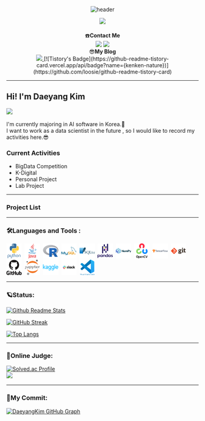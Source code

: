 <div align = "center">
  
![header](https://capsule-render.vercel.app/api?type=waving&color=timeAuto&height=250&section=header&text=DaeyangKim%20&fontSize=90&fontColor=#ffffff)

</div>

<div id = "header" align = "center">
  <img src = "https://media.giphy.com/media/du3J3cXyzhj75IOgvA/giphy.gif" width="100" />
</div>

<br>
<div align = "center">
    ☎️<b>Contact Me  </b> <br>
    <a href="mailto:daeyangkim124@gmail.com"><img src="https://img.shields.io/badge/Gmail-D14836?style=for-the-badge&logo=gmail&logoColor=white"/></a>
    <a href="https://www.linkedin.com/in/daeyang-kim-80924a279/"><img src="https://img.shields.io/badge/LinkedIn-0077B5?style=for-the-badge&logo=linkedin&logoColor=white"/></a>
    <br>
    😎<b>My Blog </b>
    <br>
    <a href="https://velog.io/@kenken01"><img src="https://img.shields.io/badge/Velog-20C997?style=flat-square&logo=Velog&logoColor=white"/> </a>
  [![Tistory's Badge](https://github-readme-tistory-card.vercel.app/api/badge?name={kenken-nature})](https://github.com/loosie/github-readme-tistory-card)

</div>

---

## Hi! I'm Daeyang Kim
<img src = "https://media.giphy.com/media/qy0iwNjQaU5OM/giphy.gif" width = "150" />

I'm currently majoring in AI software in Korea.🎲  
I want to work as a data scientist in the future , so I would like to record my activities here.😎

### Current Activities

  - BigData Competition
  - K-Digital
  - Personal Project
  - Lab Project

--- 

### Project List


---

### 🛠️Languages and Tools :
<div>
  <img src="https://github.com/devicons/devicon/blob/master/icons/python/python-original-wordmark.svg" title="Python" alt="Python" width="40" height="40"/>&nbsp;
  <img src="https://github.com/devicons/devicon/blob/master/icons/java/java-original-wordmark.svg" title="java" alt="java" width="40" height="40"/>&nbsp;
  <img src="https://github.com/devicons/devicon/blob/master/icons/r/r-original.svg" title="r" alt="r" width="40" height="40"/>&nbsp;
  <img src="https://github.com/devicons/devicon/blob/master/icons/mysql/mysql-original-wordmark.svg" title="mysql" alt="mysql" width="40" height="40"/>&nbsp;
  <img src="https://github.com/devicons/devicon/blob/master/icons/sqlite/sqlite-original-wordmark.svg" title="sqlite" alt="sqlite" width="40" height="40"/>&nbsp;
  <img src="https://github.com/devicons/devicon/blob/master/icons/pandas/pandas-original-wordmark.svg" title="pandas" alt="pandas" width="40" height="40"/>&nbsp;
  <img src="https://github.com/devicons/devicon/blob/master/icons/numpy/numpy-original-wordmark.svg" title="numpy" alt="numpy" width="40" height="40"/>&nbsp;
  <img src="https://github.com/devicons/devicon/blob/master/icons/opencv/opencv-original-wordmark.svg" title="opencv" alt="opencv" width="40" height="40"/>&nbsp;
  <img src="https://github.com/devicons/devicon/blob/master/icons/tensorflow/tensorflow-original-wordmark.svg" title="tensorflow" alt="tensorflow" width="40" height="40"/>&nbsp;
  <img src="https://github.com/devicons/devicon/blob/master/icons/git/git-original-wordmark.svg" title="git" alt="git" width="40" height="40"/>&nbsp;
  <img src="https://github.com/devicons/devicon/blob/master/icons/github/github-original-wordmark.svg" title="github" alt="github" width="40" height="40"/>&nbsp;
  <img src="https://github.com/devicons/devicon/blob/master/icons/jupyter/jupyter-original-wordmark.svg" title="jupyter" alt="jupyter" width="40" height="40"/>&nbsp;
  <img src="https://github.com/devicons/devicon/blob/master/icons/kaggle/kaggle-original-wordmark.svg" title="kaggle" alt="kaggle" width="40" height="40"/>&nbsp;
  <img src="https://github.com/devicons/devicon/blob/master/icons/slack/slack-original-wordmark.svg" title="slack" alt="slack" width="40" height="40"/>&nbsp;
  <img src="https://github.com/devicons/devicon/blob/master/icons/vscode/vscode-original-wordmark.svg" title="vscode" alt="vscode" width="40" height="40"/>&nbsp;
</div>

---

### 🪐Status:

[![Github Readme Stats](https://github-readme-stats.vercel.app/api?username=Dae-yangKim&count_private=true&show_icons=true&theme=vision-friendly-dark)](https://github.com/anuraghazra/github-readme-stats)

[![GitHub Streak](http://github-readme-streak-stats.herokuapp.com?user=Dae-yangKim&theme=dark)](https://git.io/streak-stats)

[![Top Langs](https://github-readme-stats.vercel.app/api/top-langs/?username=Dae-yangKim&layout=compact&theme=vision-friendly-dark)](https://github.com/anuraghazra/github-readme-stats)

---

### 🤖Online Judge:

[![Solved.ac Profile](http://mazassumnida.wtf/api/v2/generate_badge?boj=akswhr123)](https://solved.ac/akswhr123/)  
<img src="http://mazandi.herokuapp.com/api?handle=akswhr123&theme=Cold">

---

### 🤖My Commit:

[![DaeyangKim GitHub Graph](https://github-readme-activity-graph.vercel.app/graph?username=Dae-yangKim&theme=react-dark)](https://github.com/Dae-yangKim)
